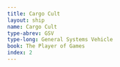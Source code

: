 ```yaml
---
title: Cargo Cult
layout: ship
name: Cargo Cult
type-abrev: GSV
type-long: General Systems Vehicle
book: The Player of Games
index: 2
---
```


